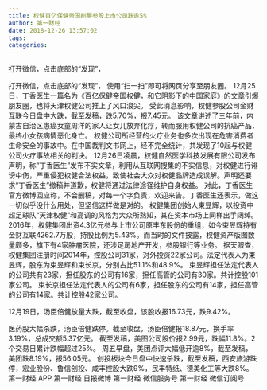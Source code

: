 ```yaml
---
title: 权健百亿保健帝国刷屏参股上市公司跌逾5%
author: 第一财经
date: 2018-12-26 13:57:02
tags: 
categories: 
---
```

打开微信，点击底部的“发现”，
<!-- more -->
打开微信，点击底部的“发现”，
使用“扫一扫”即可将网页分享至朋友圈。
12月25日，丁香医生一篇名为《百亿保健帝国权健，和它阴影下的中国家庭》的文章引爆朋友圈，也将天津权健公司推上了风口浪尖。
受此消息影响，权健参股公司金财互联今日盘中大跌，截至发稿，跌5.70%，报7.45元。
该文章讲述了三年前，内蒙古自治区患癌女童周洋的家人让女儿放弃化疗，转而服用权健公司的抗癌产品，最终小女孩病情恶化身亡。
权健公司所经营的火疗业务也多次出现在危害消费者生命安全的事故中。在中国裁判文书网上，经不完全统计，共发现了10起与权健公司火疗事故相关的判决。
12月26日凌晨，权健自然医学科技发展有限公司发布声明，称“丁香医生”发布不实文章，利用从互联网搜集的不实信息，对权健进行诽谤中伤，严重侵犯权健合法权益，致使社会大众对权健品牌造成误解。声明还要求“丁香医生”撤稿并道歉，权健将通过法律途径维护自身权益。
对此，丁香医生官方微博回应称，不会删稿，对每一个字负责，欢迎来告。丁香医生还表示，做这一切似乎没什么用处，但坚信这样做是对的。
权健集团创始人束昱辉，以投资中超足球队“天津权健”和高调的风格为大众所熟知，其在资本市场上同样出手阔绰。2016年，权健集团出资4.3亿元参与上市公司原丰东股份的重组，如今束昱辉持有金财互联4262.7万股，持股比例为5.43%。而当时的文件披露，权健资产版图数量颇多，旗下有4家肿瘤医院，还涉足房地产开发，参股银行等业务。
据天眼查，权健集团注册时间2014年，控股公司31家，对外投资22家公司。法定代表人为束昱辉，股东为束昱辉和束长京，分别占比51.1%和48.9%。
束昱辉担任法定代表人的公司共有23家，担任股东的公司有16家，担任高管的公司有30家。共计控股101家公司。
束长京担任法定代表人的公司有6家，担任股东的公司有14家，担任高管的公司有14家。共计控股42家公司。
 
 
12月19日，汤臣倍健放量大跌，截至收盘，该股收报16.73元，跌9.42%。
医药股大幅杀跌，汤臣倍健跌停。截至收盘，汤臣倍健报18.87元，换手率3.19%，总成交额5.37亿元。
截至发稿，美图公司股价报2.99元，跌幅11.8%。2个交易日累计跌幅超过25%。
周五早盘，美团点评大幅低开逾8%，截至发稿，美团跌8.19%，报56.05元。
创投板块今日盘中快速杀跌，截至发稿，西安旅游跌停，宏业股份、鲁信创投、咸丰控股大跌9%，民丰特纸、德美化工等大跌8%。
第一财经
APP
第一财经
日报微博
第一财经
微信服务号
第一财经
微信订阅号
